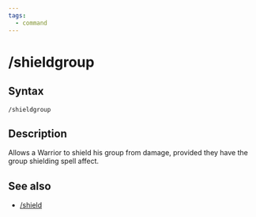 ```yaml
---
tags:
  - command
---
```


# /shieldgroup

## Syntax

<!--cmd-syntax-start-->
```eqcommand
/shieldgroup
```
<!--cmd-syntax-end-->

## Description

<!--cmd-desc-start-->
Allows a Warrior to shield his group from damage, provided they have the group shielding spell affect.
<!--cmd-desc-end-->

## See also

- [/shield](cmd-shield.md)